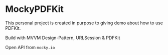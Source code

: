 # MockyPDFKit
This personal project is created in purpose to giving demo 
about how to use PDFKit.

Build with MVVM Design-Pattern, URLSession & PDFKit

Open API from `mocky.io`


